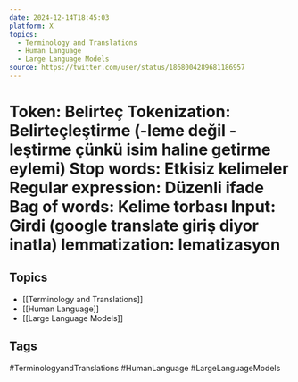 ```yaml
---
date: 2024-12-14T18:45:03
platform: X
topics:
  - Terminology and Translations
  - Human Language
  - Large Language Models
source: https://twitter.com/user/status/1868004289681186957
---
```

# Token: Belirteç Tokenization: Belirteçleştirme (-leme değil -leştirme çünkü isim haline getirme eylemi) Stop words: Etkisiz kelimeler Regular expression: Düzenli ifade Bag of words: Kelime torbası Input: Girdi (google translate giriş diyor inatla) lemmatization: lematizasyon

## Topics
- [[Terminology and Translations]]
- [[Human Language]]
- [[Large Language Models]]

## Tags
#TerminologyandTranslations #HumanLanguage #LargeLanguageModels
